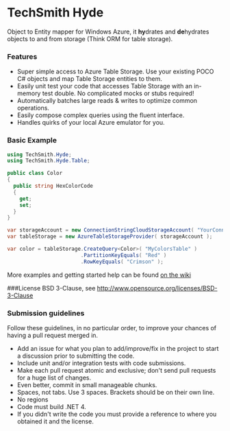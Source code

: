 TechSmith Hyde
========================

Object to Entity mapper for Windows Azure, it **hy**drates and **de**hydrates objects to and from storage (Think ORM for table storage).

### Features
 * Super simple access to Azure Table Storage. Use your existing POCO C# objects and map Table Storage entities to them.
 * Easily unit test your code that accesses Table Storage with an in-memory test double. No complicated mocks or stubs required!
 * Automatically batches large reads & writes to optimize common operations.
 * Easily compose complex queries using the fluent interface.
 * Handles quirks of your local Azure emulator for you.

### Basic Example

```csharp
using TechSmith.Hyde;
using TechSmith.Hyde.Table;

public class Color
{
  public string HexColorCode
  {
    get;
    set;
  }
}

var storageAccount = new ConnectionStringCloudStorageAccount( "YourConnectionStringHere" );
var tableStorage = new AzureTableStorageProvider( storageAccount );

var color = tableStorage.CreateQuery<Color>( "MyColorsTable" )
                        .PartitionKeyEquals( "Red" )
                        .RowKeyEquals( "Crimson" );

```

More examples and getting started help can be found [on the wiki](https://github.com/TechSmith/hyde/wiki/Getting-Started)

###License
BSD 3-Clause, see http://www.opensource.org/licenses/BSD-3-Clause

### Submission guidelines
Follow these guidelines, in no particular order, to improve your chances of having a pull request merged in.

 * Add an issue for what you plan to add/improve/fix in the project to start a discussion prior to submitting the code.
 * Include unit and/or integration tests with code submissions.
 * Make each pull request atomic and exclusive; don't send pull requests for a huge list of changes.
 * Even better, commit in small manageable chunks.
 * Spaces, not tabs. Use 3 spaces. Brackets should be on their own line.
 * No regions
 * Code must build .NET 4.
 * If you didn't write the code you must provide a reference to where you obtained it and the license. 
